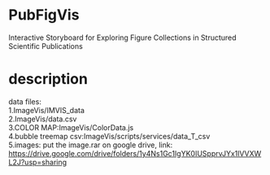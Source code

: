 # PubFigVis
Interactive Storyboard for Exploring Figure Collections in Structured Scientific Publications

# description
data files:  
1.ImageVis/IMVIS_data  
2.ImageVis/data.csv  
3.COLOR MAP:ImageVis/ColorData.js  
4.bubble treemap csv:ImageVis/scripts/services/data_T_csv  
5.images: put the image.rar on google drive, link:  
https://drive.google.com/drive/folders/1y4Ns1Gc1IgYK0IUSpprvJYx1lVVXWL2J?usp=sharing  



